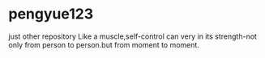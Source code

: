 # pengyue123
just other repository
Like a muscle,self-control can very in its strength-not only from person to person.but from moment to moment.
